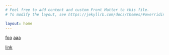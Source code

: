 ```yaml
---
# Feel free to add content and custom Front Matter to this file.
# To modify the layout, see https://jekyllrb.com/docs/themes/#overriding-theme-defaults

layout: home
---
```


<a id='ciao' href='javas%00cript:confirm()/../cv.pdf' >foo</a>
<a id='absol-link' href='//google.com../'>aaa</a>

[link](./cv.pdf)
